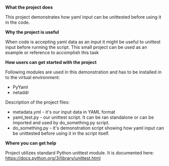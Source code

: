 **What the project does**

This project demonstrates how yaml input can be unittested before using it in the code.

**Why the project is useful**

When code is accepting yaml data as an input it might be useful to unittest input before running the script. This small project can be used as an example or reference to accomplish this task

**How users can get started with the project**

Following modules are used in this demonstration and has to be installed in to the virtual environment:

* PyYaml
* netaddr

Description of the project files:

* metadata.yml - it's our input data in YAML format
* yaml_test.py - our unittest script. It can be ran standalone or can be imported and used by do_something.py script.
* do_something.py - it's demonstration script showing how yaml input can be unittested before using it in the script itself.

**Where you can get help**

Project utilizes standard Python unittest module.
It is documented here:
https://docs.python.org/3/library/unittest.html